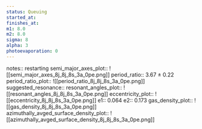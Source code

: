 ```yaml
---
status: Queuing
started_at:
finishes_at:
m1: 8.0
m2: 8.0
sigma: 8
alpha: 3
photoevaporation: 0
---
```


notes:: restarting
semi_major_axes_plot:: ![[semi_major_axes_8j_8j_8s_3a_0pe.png]]
period_ratio:: 3.67 ± 0.22
period_ratio_plot:: ![[period_ratio_8j_8j_8s_3a_0pe.png]]
suggested_resonance:: 
resonant_angles_plot:: ![[resonant_angles_8j_8j_8s_3a_0pe.png]]
eccentricity_plot:: ![[eccentricity_8j_8j_8s_3a_0pe.png]]
e1:: 0.064
e2:: 0.173
gas_density_plot:: ![[gas_density_8j_8j_8s_3a_0pe.png]]
azimuthally_avged_surface_density_plot:: ![[azimuthally_avged_surface_density_8j_8j_8s_3a_0pe.png]]
